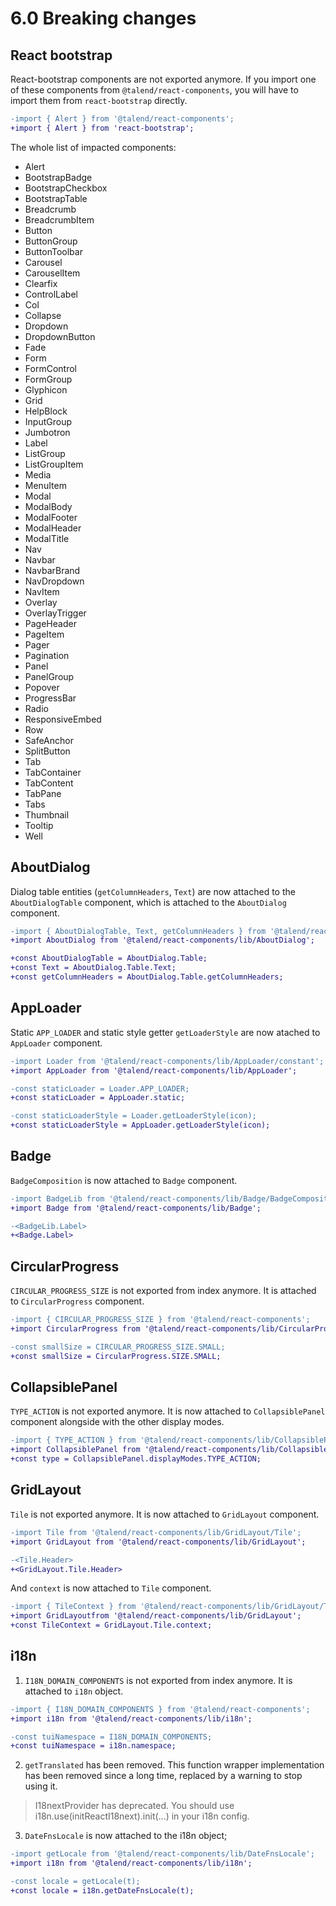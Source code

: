 # 6.0 Breaking changes

## React bootstrap

React-bootstrap components are not exported anymore. If you import one of these components from `@talend/react-components`, you will have to import them from `react-bootstrap` directly.

```diff
-import { Alert } from '@talend/react-components';
+import { Alert } from 'react-bootstrap';
```

The whole list of impacted components:

- Alert
- BootstrapBadge
- BootstrapCheckbox
- BootstrapTable
- Breadcrumb
- BreadcrumbItem
- Button
- ButtonGroup
- ButtonToolbar
- Carousel
- CarouselItem
- Clearfix
- ControlLabel
- Col
- Collapse
- Dropdown
- DropdownButton
- Fade
- Form
- FormControl
- FormGroup
- Glyphicon
- Grid
- HelpBlock
- InputGroup
- Jumbotron
- Label
- ListGroup
- ListGroupItem
- Media
- MenuItem
- Modal
- ModalBody
- ModalFooter
- ModalHeader
- ModalTitle
- Nav
- Navbar
- NavbarBrand
- NavDropdown
- NavItem
- Overlay
- OverlayTrigger
- PageHeader
- PageItem
- Pager
- Pagination
- Panel
- PanelGroup
- Popover
- ProgressBar
- Radio
- ResponsiveEmbed
- Row
- SafeAnchor
- SplitButton
- Tab
- TabContainer
- TabContent
- TabPane
- Tabs
- Thumbnail
- Tooltip
- Well

## AboutDialog

Dialog table entities (`getColumnHeaders`, `Text`) are now attached to the `AboutDialogTable` component, which is attached to the `AboutDialog` component.

```diff
-import { AboutDialogTable, Text, getColumnHeaders } from '@talend/react-components/lib/AboutDialog/AboutDialogTable.component'
+import AboutDialog from '@talend/react-components/lib/AboutDialog';

+const AboutDialogTable = AboutDialog.Table;
+const Text = AboutDialog.Table.Text;
+const getColumnHeaders = AboutDialog.Table.getColumnHeaders;
```

## AppLoader

Static `APP_LOADER` and static style getter `getLoaderStyle` are now atached to `AppLoader` component.

```diff
-import Loader from '@talend/react-components/lib/AppLoader/constant';
+import AppLoader from '@talend/react-components/lib/AppLoader';

-const staticLoader = Loader.APP_LOADER;
+const staticLoader = AppLoader.static;

-const staticLoaderStyle = Loader.getLoaderStyle(icon);
+const staticLoaderStyle = AppLoader.getLoaderStyle(icon);

```

## Badge

`BadgeComposition` is now attached to `Badge` component.

```diff
-import BadgeLib from '@talend/react-components/lib/Badge/BadgeComposition';
+import Badge from '@talend/react-components/lib/Badge';

-<BadgeLib.Label>
+<Badge.Label>
```

## CircularProgress

`CIRCULAR_PROGRESS_SIZE` is not exported from index anymore. It is attached to `CircularProgress` component.

```diff
-import { CIRCULAR_PROGRESS_SIZE } from '@talend/react-components';
+import CircularProgress from '@talend/react-components/lib/CircularProgress';

-const smallSize = CIRCULAR_PROGRESS_SIZE.SMALL;
+const smallSize = CircularProgress.SIZE.SMALL;
```

## CollapsiblePanel

`TYPE_ACTION` is not exported anymore. It is now attached to `CollapsiblePanel` component alongside with the other display modes.

```diff
-import { TYPE_ACTION } from '@talend/react-components/lib/CollapsiblePanel';
+import CollapsiblePanel from '@talend/react-components/lib/CollapsiblePanel';
+const type = CollapsiblePanel.displayModes.TYPE_ACTION;

```

## GridLayout

`Tile` is not exported anymore. It is now attached to `GridLayout` component.

```diff
-import Tile from '@talend/react-components/lib/GridLayout/Tile';
+import GridLayout from '@talend/react-components/lib/GridLayout';

-<Tile.Header>
+<GridLayout.Tile.Header>
```

And `context` is now attached to `Tile` component.

```diff
-import { TileContext } from '@talend/react-components/lib/GridLayout/Tile/context';
+import GridLayoutfrom '@talend/react-components/lib/GridLayout';
+const TileContext = GridLayout.Tile.context;
```

## i18n

1. `I18N_DOMAIN_COMPONENTS` is not exported from index anymore. It is attached to `i18n` object.

```diff
-import { I18N_DOMAIN_COMPONENTS } from '@talend/react-components';
+import i18n from '@talend/react-components/lib/i18n';

-const tuiNamespace = I18N_DOMAIN_COMPONENTS;
+const tuiNamespace = i18n.namespace;
```

2. `getTranslated` has been removed. This function wrapper implementation has been removed since a long time, replaced by a warning to stop using it.

> I18nextProvider has deprecated. You should use i18n.use(initReactI18next).init(...) in your i18n config.

3. `DateFnsLocale` is now attached to the i18n object;

```diff
-import getLocale from '@talend/react-components/lib/DateFnsLocale';
+import i18n from '@talend/react-components/lib/i18n';

-const locale = getLocale(t);
+const locale = i18n.getDateFnsLocale(t);
```
